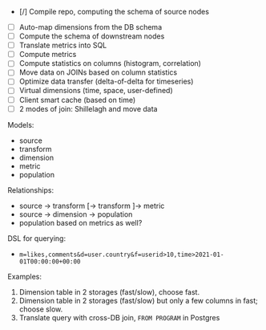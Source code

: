 - [/] Compile repo, computing the schema of source nodes
- [ ] Auto-map dimensions from the DB schema
- [ ] Compute the schema of downstream nodes
- [ ] Translate metrics into SQL
- [ ] Compute metrics
- [ ] Compute statistics on columns (histogram, correlation)
- [ ] Move data on JOINs based on column statistics
- [ ] Optimize data transfer (delta-of-delta for timeseries)
- [ ] Virtual dimensions (time, space, user-defined)
- [ ] Client smart cache (based on time)
- [ ] 2 modes of join: Shillelagh and move data

Models:

- source
- transform
- dimension
- metric
- population

Relationships:

- source -> transform [-> transform ]-> metric
- source -> dimension -> population
- population based on metrics as well?

DSL for querying:

- `m=likes,comments&d=user.country&f=userid>10,time>2021-01-01T00:00:00+00:00`

Examples:

1. Dimension table in 2 storages (fast/slow), choose fast.
2. Dimension table in 2 storages (fast/slow) but only a few columns in fast; choose slow.
3. Translate query with cross-DB join, `FROM PROGRAM` in Postgres
